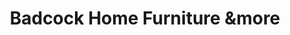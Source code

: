 ---
title: "Badcock Home Furniture &more"
url: /spartanburg/badcock-home-furniture-undmore/
shop: Möbel
---